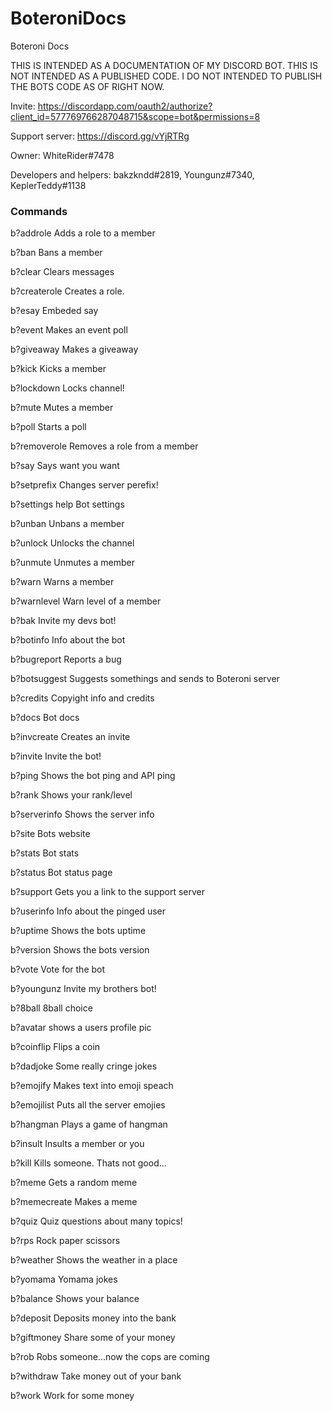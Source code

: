 # BoteroniDocs
Boteroni Docs

THIS IS INTENDED AS A DOCUMENTATION OF MY DISCORD BOT. THIS IS NOT INTENDED AS A PUBLISHED CODE. I DO NOT INTENDED TO PUBLISH THE BOTS CODE AS OF RIGHT NOW.

Invite: https://discordapp.com/oauth2/authorize?client_id=577769766287048715&scope=bot&permissions=8

Support server: https://discord.gg/vYjRTRg

Owner: WhiteRider#7478

Developers and helpers: bakzkndd#2819, Youngunz#7340, KeplerTeddy#1138

### Commands

b?addrole
Adds a role to a member

b?ban
Bans a member

b?clear
Clears messages

b?createrole
Creates a role.

b?esay
Embeded say

b?event
Makes an event poll

b?giveaway
Makes a giveaway

b?kick
Kicks a member

b?lockdown
Locks channel!

b?mute
Mutes a member

b?poll
Starts a poll

b?removerole
Removes a role from a member

b?say
Says want you want

b?setprefix
Changes server perefix!

b?settings help
Bot settings

b?unban
Unbans a member

b?unlock
Unlocks the channel

b?unmute
Unmutes a member

b?warn
Warns a member

b?warnlevel
Warn level of a member

b?bak
Invite my devs bot!

b?botinfo
Info about the bot

b?bugreport
Reports a bug

b?botsuggest
Suggests somethings and sends to Boteroni server

b?credits
Copyight info and credits

b?docs
Bot docs

b?invcreate
Creates an invite

b?invite
Invite the bot!

b?ping
Shows the bot ping and API ping

b?rank
Shows your rank/level

b?serverinfo
Shows the server info

b?site
Bots website

b?stats
Bot stats

b?status
Bot status page

b?support
Gets you a link to the support server

b?userinfo
Info about the pinged user

b?uptime
Shows the bots uptime

b?version
Shows the bots version

b?vote
Vote for the bot

b?youngunz
Invite my brothers bot!

b?8ball
8ball choice

b?avatar
shows a users profile pic

b?coinflip
Flips a coin

b?dadjoke
Some really cringe jokes

b?emojify
Makes text into emoji speach

b?emojilist
Puts all the server emojies

b?hangman
Plays a game of hangman

b?insult
Insults a member or you

b?kill
Kills someone. Thats not good...

b?meme
Gets a random meme

b?memecreate
Makes a meme

b?quiz
Quiz questions about many topics!

b?rps
Rock paper scissors

b?weather
Shows the weather in a place

b?yomama
Yomama jokes

b?balance
Shows your balance

b?deposit
Deposits money into the bank

b?giftmoney
Share some of your money

b?rob
Robs someone...now the cops are coming

b?withdraw
Take money out of your bank

b?work
Work for some money

